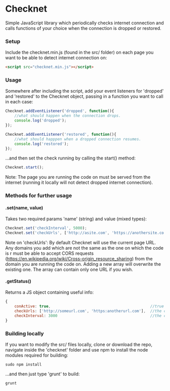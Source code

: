 # Checknet
Simple JavaScript library which periodically checks internet connection and calls functions of your choice when the connection is dropped or restored.

### Setup
Include the checknet.min.js (found in the src/ folder) on each page you want to be able to detect internet connection on:
```html
<script src="checknet.min.js"></script>
```


### Usage
Somewhere after including the script, add your event listeners for 'dropped' and 'restored' to the Checknet object, passing in a function you want to call in each case:
```js
Checknet.addEventListener('dropped', function(){
	//what should happen when the connection drops.
	console.log('dropped');
});

Checknet.addEventListener('restored', function(){
	//what should happpen when a dropped connection resumes.
	console.log('restored');
});
```
...and then set the check running by calling the start() method:
```js
Checknet.start();
```
Note: The page you are running the code on must be served from the internet (running it locally will not detect dropped internet connection).


### Methods for further usage
#### .set(name, value)
Takes two required params 'name' (string) and value (mixed types):
```js
Checknet.set('checkInterval', 5000); 											//sets the interval in milliseconds between each check (default 3000, minimum 1000).
Checknet.set('checkUrls', ['http://asite.com', 'https://anothersite.co.uk']); 	//sets the array of URLs to check connection with.
```
Note on 'checkUrls': By default Checknet will use the current page URL. Any domains you add which are not the same as the one on which the code is r must be able to accept CORS requests (https://en.wikipedia.org/wiki/Cross-origin_resource_sharing) from the domain you are running the code on. Adding a new array will overwrite the existing one. The array can contain only one URL if you wish.

#### .getStatus()
Returns a JS object containing useful info:
```js
{
	conActive: true, 											//true if connection is active on last check, false if not.
	checkUrls: ['http://someurl.com', 'https:anotherurl.com'], 	//the current array of URLs which is being used to check there is a connection.
	checkInterval: 3000 										//the current interval in milliseconds between each check (default 3000).
}
```


### Building locally
If you want to modify the src/ files locally, clone or download the repo, navigate inside the 'checknet' folder and use npm to install the node modules required for building:
```
sudo npm install
```

...and then just type 'grunt' to build:
```
grunt
```